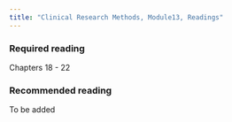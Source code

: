 ```yaml
---
title: "Clinical Research Methods, Module13, Readings"
---
```


### Required reading

Chapters 18 - 22

### Recommended reading <a name="optional"></a>

To be added


